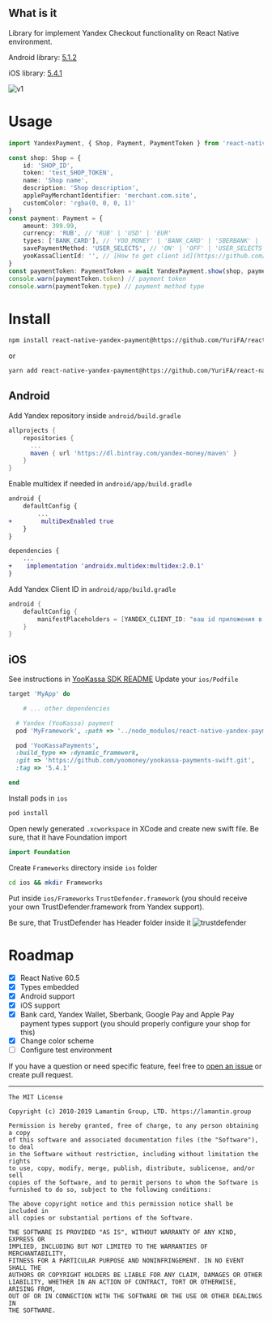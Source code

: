 What is it
----------

Library for implement Yandex Checkout functionality on React Native environment.

Android library: [5.1.2](https://github.com/yandex-money/yandex-checkout-android-sdk)

iOS library: [5.4.1](https://github.com/yoomoney/yookassa-payments-swift/tree/57a7c596c5069cc322b3ab18936970f240df0699)

![v1](./.github/v1.gif)

Usage
=====

```ts
import YandexPayment, { Shop, Payment, PaymentToken } from 'react-native-yandex-payment';

const shop: Shop = {
    id: 'SHOP_ID',
    token: 'test_SHOP_TOKEN',
    name: 'Shop name',
    description: 'Shop description',
    applePayMerchantIdentifier: 'merchant.com.site',
    customColor: 'rgba(0, 0, 0, 1)'
}
const payment: Payment = {
    amount: 399.99,
    currency: 'RUB', // 'RUB' | 'USD' | 'EUR'
    types: ['BANK_CARD'], // 'YOO_MONEY' | 'BANK_CARD' | 'SBERBANK' | 'PAY'. PAY - means Google Pay or Apple Pay
    savePaymentMethod: 'USER_SELECTS', // 'ON' | 'OFF' | 'USER_SELECTS'
    yooKassaClientId: '', // [How to get client id](https://github.com/yoomoney/yookassa-payments-swift/tree/57a7c596c5069cc322b3ab18936970f240df0699#%D0%BA%D0%B0%D0%BA-%D0%BF%D0%BE%D0%BB%D1%83%D1%87%D0%B8%D1%82%D1%8C-client-id-%D1%86%D0%B5%D0%BD%D1%82%D1%80%D0%B0-%D0%B0%D0%B2%D1%82%D0%BE%D1%80%D0%B8%D0%B7%D0%B0%D1%86%D0%B8%D0%B8-%D1%81%D0%B8%D1%81%D1%82%D0%B5%D0%BC%D1%8B-%D1%8Emoney)
}
const paymentToken: PaymentToken = await YandexPayment.show(shop, payment)
console.warn(paymentToken.token) // payment token
console.warn(paymentToken.type) // payment method type
```

Install
=======

```bash
npm install react-native-yandex-payment@https://github.com/YuriFA/react-native-yookassa-payment --save 
```
or
```bash
yarn add react-native-yandex-payment@https://github.com/YuriFA/react-native-yookassa-payment
```

Android
-------

Add Yandex repository inside `android/build.gradle`
```groovy
allprojects {
    repositories {
      ...
      maven { url 'https://dl.bintray.com/yandex-money/maven' }    
    }
}
```

Enable multidex if needed in `android/app/build.gradle`
```diff
android {
    defaultConfig {
        ...
+        multiDexEnabled true
    }
}

dependencies {
    ...
+    implementation 'androidx.multidex:multidex:2.0.1'
}
```

Add Yandex Client ID in `android/app/build.gradle`
```groovy
android {
    defaultConfig {
        manifestPlaceholders = [YANDEX_CLIENT_ID: "ваш id приложения в Яндекс.Паспорте"]
    }
}
```

iOS
---

See instructions in [YooKassa SDK README](https://github.com/yoomoney/yookassa-payments-swift/tree/57a7c596c5069cc322b3ab18936970f240df0699#cocoapods)
Update your `ios/Podfile`
```ruby
target 'MyApp' do

    # ... other dependencies

  # Yandex (YooKassa) payment
  pod 'MyFramework', :path => '../node_modules/react-native-yandex-payment/ios/MyFramework.podspec'

  pod 'YooKassaPayments', 
  :build_type => :dynamic_framework,
  :git => 'https://github.com/yoomoney/yookassa-payments-swift.git',
  :tag => '5.4.1'

end
```

Install pods in `ios`
```bash
pod install
```

Open newly generated `.xcworkspace` in XCode and create new swift file. 
Be sure, that it have Foundation import
```swift
import Foundation
```

Create `Frameworks` directory inside `ios` folder
```bash
cd ios && mkdir Frameworks
```

Put inside `ios/Frameworks` `TrustDefender.framework` (you should receive your own TrustDefender.framework from Yandex support).

Be sure, that TrustDefender has Header folder inside it
![trustdefender](./.github/trustdefender.png)

Roadmap
=======

- [x] React Native 60.5
- [x] Types embedded
- [x] Android support
- [x] iOS support
- [x] Bank card, Yandex Wallet, Sberbank, Google Pay and Apple Pay payment types support (you should properly configure your shop for this)
- [x] Change color scheme
- [ ] Configure test environment

If you have a question or need specific feature, feel free to [open an issue](https://github.com/YuriFA/react-native-yookassa-payment/issues/new) or create pull request.


---
```
The MIT License

Copyright (c) 2010-2019 Lamantin Group, LTD. https://lamantin.group

Permission is hereby granted, free of charge, to any person obtaining a copy
of this software and associated documentation files (the "Software"), to deal
in the Software without restriction, including without limitation the rights
to use, copy, modify, merge, publish, distribute, sublicense, and/or sell
copies of the Software, and to permit persons to whom the Software is
furnished to do so, subject to the following conditions:

The above copyright notice and this permission notice shall be included in
all copies or substantial portions of the Software.

THE SOFTWARE IS PROVIDED "AS IS", WITHOUT WARRANTY OF ANY KIND, EXPRESS OR
IMPLIED, INCLUDING BUT NOT LIMITED TO THE WARRANTIES OF MERCHANTABILITY,
FITNESS FOR A PARTICULAR PURPOSE AND NONINFRINGEMENT. IN NO EVENT SHALL THE
AUTHORS OR COPYRIGHT HOLDERS BE LIABLE FOR ANY CLAIM, DAMAGES OR OTHER
LIABILITY, WHETHER IN AN ACTION OF CONTRACT, TORT OR OTHERWISE, ARISING FROM,
OUT OF OR IN CONNECTION WITH THE SOFTWARE OR THE USE OR OTHER DEALINGS IN
THE SOFTWARE.
```
